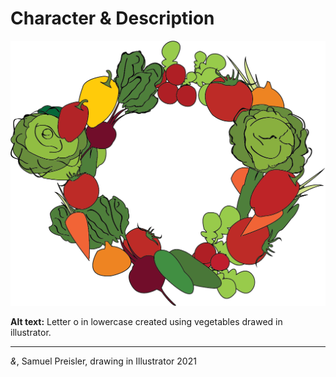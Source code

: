 # Character & Description

![Letter o in lowercase created using vegetables drawed in illustrator.](img/LetterO.png)

**Alt text:** Letter o in lowercase created using vegetables drawed in illustrator.

- - -

*&*, Samuel Preisler, drawing in Illustrator 2021
